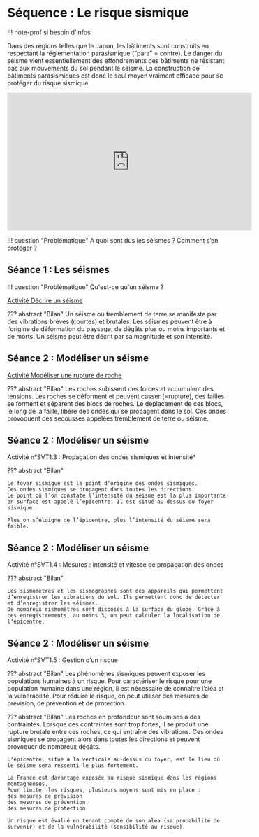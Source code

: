 # Séquence : Le risque sismique

!!! note-prof
    si besoin d'infos

Dans des régions telles que le Japon, les bâtiments sont construits en respectant la réglementation parasismique (“para” = contre). 
Le danger du séisme vient essentiellement des effondrements des bâtiments ne résistant pas aux mouvements du sol pendant le séisme. La construction de bâtiments parasismiques est donc le seul moyen vraiment efficace pour se protéger du risque sismique.


<iframe width="560" height="315" src="https://www.youtube-nocookie.com/embed/vL1nw8buVoU?si=dLN69eeGJ2j9pwam" title="YouTube video player" frameborder="0" allow="accelerometer; autoplay; clipboard-write; encrypted-media; gyroscope; picture-in-picture; web-share" allowfullscreen></iframe>

!!! question "Problématique"
    A quoi sont dus les séismes ? 
    Comment s’en protéger ?

    



## Séance 1 : Les séismes

!!! question "Problématique"
    Qu'est-ce qu'un séisme ?


[Activité Décrire un séisme](../seismes)


??? abstract "Bilan"
    Un séisme ou tremblement de terre se manifeste par des vibrations brèves (courtes) et brutales. Les séismes peuvent être à l’origine de déformation du paysage, de dégâts plus ou moins importants et de morts.
    Un séisme peut être décrit par sa magnitude et son intensité.



## Séance 2 : Modéliser un séisme

[Activité Modéliser une rupture de roche](../modelRuptureRoches)


??? abstract "Bilan"
    Les roches subissent des forces et accumulent des tensions. Les roches se déforment et peuvent casser (=rupture), des failles se forment et séparent des blocs de roches.
    Le déplacement de ces blocs, le long de la faille, libère des ondes qui se propagent dans le sol. Ces ondes provoquent des secousses appelées tremblement de terre ou séisme.


## Séance 2 : Modéliser un séisme


Activité n°SVT1.3 : Propagation des ondes sismiques et intensité*




??? abstract "Bilan"

    Le foyer sismique est le point d’origine des ondes sismiques.
    Ces ondes sismiques se propagent dans toutes les directions.
    Le point où l’on constate l’intensité du séisme est la plus importante en surface est appelé l’épicentre. Il est situé au-dessus du foyer sismique.

    Plus on s’éloigne de l’épicentre, plus l’intensité du séisme sera faible.



## Séance 2 : Modéliser un séisme


Activité n°SVT1.4 : Mesures : intensité et vitesse de propagation des ondes


??? abstract "Bilan"

    Les sismomètres et les sismographes sont des appareils qui permettent d’enregistrer les vibrations du sol. Ils permettent donc de détecter et d’enregistrer les séismes.
    De nombreux sismomètres sont disposés à la surface du globe. Grâce à ces enregistrements, au moins 3, on peut calculer la localisation de l’épicentre.


## Séance 2 : Modéliser un séisme


Activité n°SVT1.5 : Gestion d’un risque



??? abstract "Bilan"
    Les phénomènes sismiques peuvent exposer les populations humaines à un risque.
    Pour caractériser le risque pour une population humaine dans une région, il est nécessaire de connaître l’aléa et la vulnérabilité.
    Pour réduire le risque, on peut utiliser des mesures de prévision, de prévention et de protection.






??? abstract "Bilan"
    Les roches en profondeur sont soumises à des contraintes. Lorsque ces contraintes sont trop fortes, il se produit une rupture brutale entre ces roches, ce qui entraîne des vibrations.
    Ces ondes sismiques se propagent alors dans toutes les directions et peuvent provoquer de nombreux dégâts.

    L’épicentre, situé à la verticale au-dessus du foyer, est le lieu où le séisme sera ressenti le plus fortement.

    La France est davantage exposée au risque sismique dans les régions montagneuses.
    Pour limiter les risques, plusieurs moyens sont mis en place :
    des mesures de prévision
    des mesures de prévention
    des mesures de protection

    Un risque est évalué en tenant compte de son aléa (sa probabilité de survenir) et de la vulnérabilité (sensibilité au risque).
